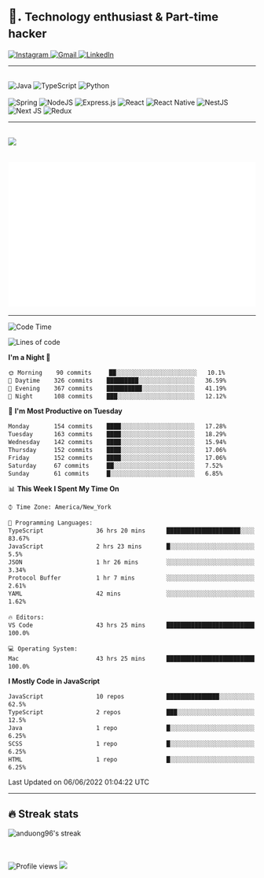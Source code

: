 <div align="left">
  <h1>👋. <small>Technology enthusiast & Part-time hacker</small></h1>

  <a href="https://www.instagram.com/ahdng">
    <img alt="Instagram" src="https://img.shields.io/badge/ahdng-%23E4405F.svg?style=for-the-badge&logo=Instagram&logoColor=white"/>
  </a>
  <a href="mailto:an.duongx@gmail.com">
    <img alt="Gmail" src="https://img.shields.io/badge/Gmail-D14836?style=for-the-badge&logo=gmail&logoColor=white" />
  </a>
  <a href="https://www.linkedin.com/in/ahdng">
    <img alt="LinkedIn" src="https://img.shields.io/badge/linkedin-%230077B5.svg?style=for-the-badge&logo=linkedin&logoColor=white"/>
  </a>

  <br/>
  <hr />
  <br/>

  <img alt="Java" src="https://img.shields.io/badge/java-%23ED8B00.svg?style=for-the-badge&logo=java&logoColor=white"/>
  <img alt="TypeScript" src="https://img.shields.io/badge/typescript-%23007ACC.svg?style=for-the-badge&logo=typescript&logoColor=white"/>
  <img alt="Python" src="https://img.shields.io/badge/python-%2314354C.svg?style=for-the-badge&logo=python&logoColor=white"/>

  <br />
  <br />
  <img alt="Spring" src="https://img.shields.io/badge/spring-%236DB33F.svg?style=for-the-badge&logo=spring&logoColor=white"/>
  <img alt="NodeJS" src="https://img.shields.io/badge/node.js-%2343853D.svg?style=for-the-badge&logo=node-dot-js&logoColor=white"/>
  <img alt="Express.js" src="https://img.shields.io/badge/express.js-%23404d59.svg?style=for-the-badge&logo=express&logoColor=%2361DAFB"/>
  <img alt="React" src="https://img.shields.io/badge/react-%2320232a.svg?style=for-the-badge&logo=react&logoColor=%2361DAFB"/>
  <img alt="React Native" src="https://img.shields.io/badge/react_native-%2320232a.svg?style=for-the-badge&logo=react&logoColor=%2361DAFB"/>
  <img alt="NestJS" src="https://img.shields.io/badge/nestjs-%23E0234E.svg?style=for-the-badge&logo=nestjs&logoColor=white" />
  <img alt="Next JS" src="https://img.shields.io/badge/nextjs-%23000000.svg?style=for-the-badge&logo=next.js&logoColor=white"/>
  <img alt="Redux" src="https://img.shields.io/badge/redux-%23593d88.svg?style=for-the-badge&logo=redux&logoColor=white"/>

  <br/>
  <hr />
  <br/>
  <img src="https://github-profile-trophy.vercel.app/?username=anduong96&theme=onedark" />
  <br/>
  <br/>

  ![Stats Overview](https://raw.githubusercontent.com/anduong96/github-stats-transparent/output/generated/overview.svg)

  <hr />
  
  <!--START_SECTION:waka-->
![Code Time](http://img.shields.io/badge/Code%20Time-0%20secs-blue)

![Lines of code](https://img.shields.io/badge/From%20Hello%20World%20I%27ve%20Written-563%20Thousand%20lines%20of%20code-blue)

**I'm a Night 🦉** 

```text
🌞 Morning    90 commits     ██░░░░░░░░░░░░░░░░░░░░░░░   10.1% 
🌆 Daytime    326 commits    █████████░░░░░░░░░░░░░░░░   36.59% 
🌃 Evening    367 commits    ██████████░░░░░░░░░░░░░░░   41.19% 
🌙 Night      108 commits    ███░░░░░░░░░░░░░░░░░░░░░░   12.12%

```
📅 **I'm Most Productive on Tuesday** 

```text
Monday       154 commits    ████░░░░░░░░░░░░░░░░░░░░░   17.28% 
Tuesday      163 commits    ████░░░░░░░░░░░░░░░░░░░░░   18.29% 
Wednesday    142 commits    ████░░░░░░░░░░░░░░░░░░░░░   15.94% 
Thursday     152 commits    ████░░░░░░░░░░░░░░░░░░░░░   17.06% 
Friday       152 commits    ████░░░░░░░░░░░░░░░░░░░░░   17.06% 
Saturday     67 commits     ██░░░░░░░░░░░░░░░░░░░░░░░   7.52% 
Sunday       61 commits     █░░░░░░░░░░░░░░░░░░░░░░░░   6.85%

```


📊 **This Week I Spent My Time On** 

```text
⌚︎ Time Zone: America/New_York

💬 Programming Languages: 
TypeScript               36 hrs 20 mins      █████████████████████░░░░   83.67% 
JavaScript               2 hrs 23 mins       █░░░░░░░░░░░░░░░░░░░░░░░░   5.5% 
JSON                     1 hr 26 mins        ░░░░░░░░░░░░░░░░░░░░░░░░░   3.34% 
Protocol Buffer          1 hr 7 mins         ░░░░░░░░░░░░░░░░░░░░░░░░░   2.61% 
YAML                     42 mins             ░░░░░░░░░░░░░░░░░░░░░░░░░   1.62%

🔥 Editors: 
VS Code                  43 hrs 25 mins      █████████████████████████   100.0%

💻 Operating System: 
Mac                      43 hrs 25 mins      █████████████████████████   100.0%

```

**I Mostly Code in JavaScript** 

```text
JavaScript               10 repos            ███████████████░░░░░░░░░░   62.5% 
TypeScript               2 repos             ███░░░░░░░░░░░░░░░░░░░░░░   12.5% 
Java                     1 repo              █░░░░░░░░░░░░░░░░░░░░░░░░   6.25% 
SCSS                     1 repo              █░░░░░░░░░░░░░░░░░░░░░░░░   6.25% 
HTML                     1 repo              █░░░░░░░░░░░░░░░░░░░░░░░░   6.25%

```



 Last Updated on 06/06/2022 01:04:22 UTC
<!--END_SECTION:waka-->
  
  <hr />

  <h2>🔥 Streak stats</h2>
  <img alt="anduong96's streak" src="https://github-readme-streak-stats.herokuapp.com/?user=anduong96&theme=monokai-metallian&hide_border=true"/>
</div>
<br/>
<br/>

![Profile views](https://gpvc.arturio.dev/anduong96)
![](https://hit.yhype.me/github/profile?user_id=13195989)
